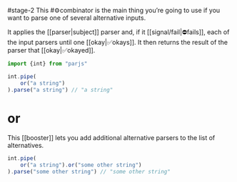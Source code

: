 #stage-2
This #⚙️combinator is the main thing you’re going to use if you want to parse one of several alternative inputs.

It applies the [[parser|subject]] parser and, if it [[signal/fail|⛔‍fails]], each of the input parsers until one [[‍‍‍‍‍‍‍okay|‍‍‍‍‍‍‍✅‍okays]]. It then returns the result of the parser that [[‍‍‍‍‍‍‍okay|✅okayed]]. 

```ts title:alts.ts
import {int} from "parjs"

int.pipe(
    or("a string")
).parse("a string") // "a string"
```

# or
This [[booster]] lets you add additional alternative parsers to the list of alternatives.

```ts title:alts.or.ts
int.pipe(
    or("a string").or("some other string")
).parse("some other string") // "some other string"
```


